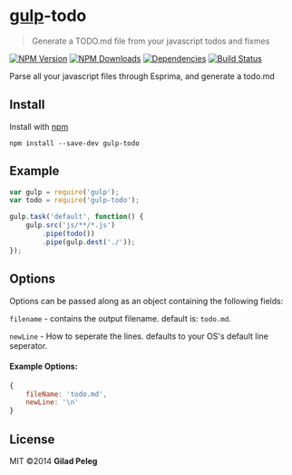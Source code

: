 # [gulp](https://github.com/wearefractal/gulp)-todo
> Generate a TODO.md file from your javascript todos and fixmes

[![NPM Version](http://img.shields.io/npm/v/gulp-todo.svg)](https://npmjs.org/package/gulp-todo)
[![NPM Downloads](http://img.shields.io/npm/dm/gulp-todo.svg)](https://npmjs.org/package/gulp-todo)
[![Dependencies](http://img.shields.io/gemnasium/pgilad/gulp-todo.svg)](https://gemnasium.com/pgilad/gulp-todo)
[![Build Status](https://travis-ci.org/pgilad/gulp-todo.svg?branch=master)](https://travis-ci.org/pgilad/gulp-todo)

Parse all your javascript files through Esprima, and generate a todo.md

## Install

Install with [npm](https://npmjs.org/package/gulp-todo)

```
npm install --save-dev gulp-todo
```

## Example

```js
var gulp = require('gulp');
var todo = require('gulp-todo');

gulp.task('default', function() {
    gulp.src('js/**/*.js')
        .pipe(todo())
        .pipe(gulp.dest('./'));
});
```

## Options

Options can be passed along as an object containing the following fields:

`filename` - contains the output filename. default is: `todo.md`.

`newLine` - How to seperate the lines. defaults to your OS's default line seperator.


#### Example Options:

```js
{
    fileName: 'todo.md',
    newLine: '\n'
}
```

## License

MIT ©2014 **Gilad Peleg**
